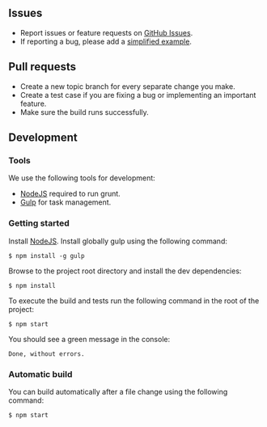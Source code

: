 ## Issues

- Report issues or feature requests on [GitHub Issues](https://github.com/bmarshall511/frontend/issues).
- If reporting a bug, please add a [simplified example](http://sscce.org/).

## Pull requests
- Create a new topic branch for every separate change you make.
- Create a test case if you are fixing a bug or implementing an important feature.
- Make sure the build runs successfully.

## Development

### Tools
We use the following tools for development:

- [NodeJS](http://nodejs.org/download/) required to run grunt.
- [Gulp](https://github.com/gulpjs/gulp/blob/master/docs/getting-started.md) for task management.

### Getting started
Install [NodeJS](http://nodejs.org/).
Install globally gulp using the following command:

    $ npm install -g gulp

Browse to the project root directory and install the dev dependencies:

    $ npm install

To execute the build and tests run the following command in the root of the project:

    $ npm start

You should see a green message in the console:

    Done, without errors.


### Automatic build
You can build automatically after a file change using the following command:

    $ npm start
